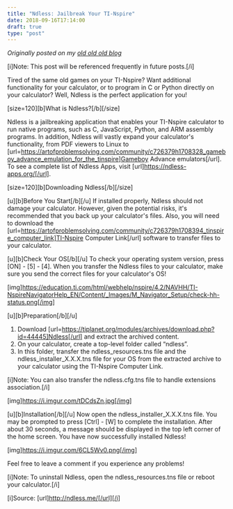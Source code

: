 ```yaml
---
title: "Ndless: Jailbreak Your TI-Nspire"
date: 2018-09-16T17:14:00
draft: true
type: "post"
---
```



*Originally posted on my [old old old blog](https://artofproblemsolving.com/community/c726379h1708491_ndless_jailbreak_your_tinspire)*


[i]Note: This post will be referenced frequently in future posts.[/i]

Tired of the same old games on your TI-Nspire? Want additional functionality for your calculator, or to program in C or Python directly on your calculator? Well, Ndless is the perfect application for you!


[size=120][b]What is Ndless?[/b][/size]

Ndless is a jailbreaking application that enables your TI-Nspire calculator to run native programs, such as C, JavaScript, Python, and ARM assembly programs. In addition, Ndless will vastly expand your calculator's functionality, from PDF viewers 
 to Linux to [url=https://artofproblemsolving.com/community/c726379h1708328_gameboy_advance_emulation_for_the_tinspire]Gameboy Advance emulators[/url]. To see a complete list of Ndless Apps, visit [url]https://ndless-apps.org/[/url].


[size=120][b]Downloading Ndless[/b][/size]

[u][b]Before You Start[/b][/u]
If installed properly, Ndless should not damage your calculator. However, given the potential risks, it's recommended that you back up your calculator's files.
Also, you will need to download the [url=https://artofproblemsolving.com/community/c726379h1708394_tinspire_computer_link]TI-Nspire Computer Link[/url] software to transfer files to your calculator.

[u][b]Check Your OS[/b][/u]
To check your operating system version, press [ON] - [5] - [4]. When you transfer the Ndless files to your calculator, make sure you send the correct files for your calculator's OS!

[img]https://education.ti.com/html/webhelp/nspire/4.2/NAVHH/TI-NspireNavigatorHelp_EN/Content/_Images/M_Navigator_Setup/check-hh-status.png[/img]

[u][b]Preparation[/b][/u]
1. Download [url=https://tiplanet.org/modules/archives/download.php?id=44445]Ndless[/url] and extract the archived content.
2. On your calculator, create a top-level folder called “ndless”.
3. In this folder, transfer the ndless_resources.tns file and the ndless_installer_X.X.X.tns file for your OS from the extracted archive to your calculator using the TI-Nspire Computer Link.

[i]Note: You can also transfer the ndless.cfg.tns file to handle extensions association.[/i]

[img]https://i.imgur.com/tDCdsZn.jpg[/img]

[u][b]Installation[/b][/u]
Now open the ndless_installer_X.X.X.tns file. You may be prompted to press [Ctrl] - [W] to complete the installation. After about 30 seconds, a message should be displayed in the top left corner of the home screen. You have now successfully installed Ndless!

[img]https://i.imgur.com/6CL5Wv0.png[/img]

Feel free to leave a comment if you experience any problems!

[i]Note: To uninstall Ndless, open the ndless_resources.tns file or reboot your calculator.[/i]

[i]Source: [url]http://ndless.me/[/url][/i]
